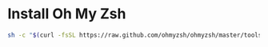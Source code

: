 # Install Oh My Zsh

```zsh
sh -c "$(curl -fsSL https://raw.github.com/ohmyzsh/ohmyzsh/master/tools/install.sh)"
```
